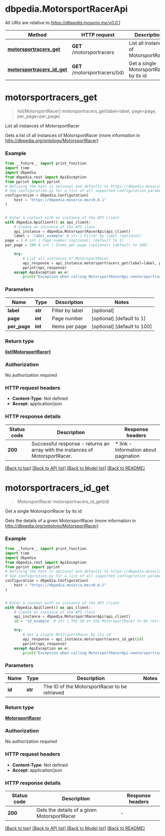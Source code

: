 # dbpedia.MotorsportRacerApi

All URIs are relative to *https://dbpedia.mosorio.me/v0.0.1*

Method | HTTP request | Description
------------- | ------------- | -------------
[**motorsportracers_get**](MotorsportRacerApi.md#motorsportracers_get) | **GET** /motorsportracers | List all instances of MotorsportRacer
[**motorsportracers_id_get**](MotorsportRacerApi.md#motorsportracers_id_get) | **GET** /motorsportracers/{id} | Get a single MotorsportRacer by its id


# **motorsportracers_get**
> list[MotorsportRacer] motorsportracers_get(label=label, page=page, per_page=per_page)

List all instances of MotorsportRacer

Gets a list of all instances of MotorsportRacer (more information in http://dbpedia.org/ontology/MotorsportRacer)

### Example

```python
from __future__ import print_function
import time
import dbpedia
from dbpedia.rest import ApiException
from pprint import pprint
# Defining the host is optional and defaults to https://dbpedia.mosorio.me/v0.0.1
# See configuration.py for a list of all supported configuration parameters.
configuration = dbpedia.Configuration(
    host = "https://dbpedia.mosorio.me/v0.0.1"
)


# Enter a context with an instance of the API client
with dbpedia.ApiClient() as api_client:
    # Create an instance of the API class
    api_instance = dbpedia.MotorsportRacerApi(api_client)
    label = 'label_example' # str | Filter by label (optional)
page = 1 # int | Page number (optional) (default to 1)
per_page = 100 # int | Items per page (optional) (default to 100)

    try:
        # List all instances of MotorsportRacer
        api_response = api_instance.motorsportracers_get(label=label, page=page, per_page=per_page)
        pprint(api_response)
    except ApiException as e:
        print("Exception when calling MotorsportRacerApi->motorsportracers_get: %s\n" % e)
```

### Parameters

Name | Type | Description  | Notes
------------- | ------------- | ------------- | -------------
 **label** | **str**| Filter by label | [optional] 
 **page** | **int**| Page number | [optional] [default to 1]
 **per_page** | **int**| Items per page | [optional] [default to 100]

### Return type

[**list[MotorsportRacer]**](MotorsportRacer.md)

### Authorization

No authorization required

### HTTP request headers

 - **Content-Type**: Not defined
 - **Accept**: application/json

### HTTP response details
| Status code | Description | Response headers |
|-------------|-------------|------------------|
**200** | Successful response - returns an array with the instances of MotorsportRacer. |  * link - Information about pagination <br>  |

[[Back to top]](#) [[Back to API list]](../README.md#documentation-for-api-endpoints) [[Back to Model list]](../README.md#documentation-for-models) [[Back to README]](../README.md)

# **motorsportracers_id_get**
> MotorsportRacer motorsportracers_id_get(id)

Get a single MotorsportRacer by its id

Gets the details of a given MotorsportRacer (more information in http://dbpedia.org/ontology/MotorsportRacer)

### Example

```python
from __future__ import print_function
import time
import dbpedia
from dbpedia.rest import ApiException
from pprint import pprint
# Defining the host is optional and defaults to https://dbpedia.mosorio.me/v0.0.1
# See configuration.py for a list of all supported configuration parameters.
configuration = dbpedia.Configuration(
    host = "https://dbpedia.mosorio.me/v0.0.1"
)


# Enter a context with an instance of the API client
with dbpedia.ApiClient() as api_client:
    # Create an instance of the API class
    api_instance = dbpedia.MotorsportRacerApi(api_client)
    id = 'id_example' # str | The ID of the MotorsportRacer to be retrieved

    try:
        # Get a single MotorsportRacer by its id
        api_response = api_instance.motorsportracers_id_get(id)
        pprint(api_response)
    except ApiException as e:
        print("Exception when calling MotorsportRacerApi->motorsportracers_id_get: %s\n" % e)
```

### Parameters

Name | Type | Description  | Notes
------------- | ------------- | ------------- | -------------
 **id** | **str**| The ID of the MotorsportRacer to be retrieved | 

### Return type

[**MotorsportRacer**](MotorsportRacer.md)

### Authorization

No authorization required

### HTTP request headers

 - **Content-Type**: Not defined
 - **Accept**: application/json

### HTTP response details
| Status code | Description | Response headers |
|-------------|-------------|------------------|
**200** | Gets the details of a given MotorsportRacer |  -  |

[[Back to top]](#) [[Back to API list]](../README.md#documentation-for-api-endpoints) [[Back to Model list]](../README.md#documentation-for-models) [[Back to README]](../README.md)

